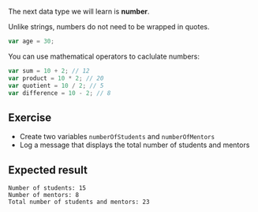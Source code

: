 The next data type we will learn is **number**.

Unlike strings, numbers do not need to be wrapped in quotes.

```js
var age = 30;
```

You can use mathematical operators to caclulate numbers:

```js
var sum = 10 + 2; // 12
var product = 10 * 2; // 20  
var quotient = 10 / 2; // 5
var difference = 10 - 2; // 8
```

## Exercise


- Create two variables `numberOfStudents` and `numberOfMentors`
- Log a message that displays the total number of students and mentors

## Expected result

```
Number of students: 15
Number of mentors: 8
Total number of students and mentors: 23
```
